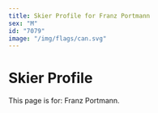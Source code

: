 ```yaml
---
title: Skier Profile for Franz Portmann
sex: "M"
id: "7079"
image: "/img/flags/can.svg" 
---
```


# Skier Profile

This page is for: Franz Portmann.
    